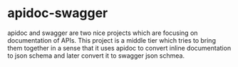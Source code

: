 # apidoc-swagger
apidoc and swagger are two nice projects which are focusing on documentation of APIs. This project is a middle tier which tries to bring them together in a sense that it uses apidoc to convert inline documentation to json schema and later convert it to swagger json schmea.
